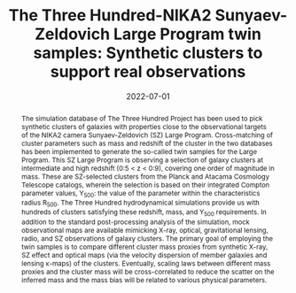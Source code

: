 ---
title: "The Three Hundred-NIKA2 Sunyaev-Zeldovich Large Program twin samples: Synthetic clusters to support real observations"
collection: "publications"
category: "co_procs"
permalink: /publications/2022EPJWC25700036P
link: https://ui.adsabs.harvard.edu/abs/2022EPJWC.25700036P/abstract
date: 2022-07-01
venue: "mm Universe @ NIKA2 - Observing the mm Universe with the NIKA2 Camera"
citation: "Peretto, N., Adam, R., Ade, P., et al. (2022), mm Universe @ NIKA2 - Observing the mm Universe with the NIKA2 Camera, 257, 00037."
abstract: "The simulation database of The Three Hundred Project has been used to pick synthetic clusters of galaxies with properties close to the observational targets of the NIKA2 camera Sunyaev-Zeldovich (SZ) Large Program. Cross-matching of cluster parameters such as mass and redshift of the cluster in the two databases has been implemented to generate the so-called twin samples for the Large Program. This SZ Large Program is observing a selection of galaxy clusters at intermediate and high redshift (0:5 &lt; z &lt; 0:9), covering one order of magnitude in mass. These are SZ-selected clusters from the Planck and Atacama Cosmology Telescope catalogs, wherein the selection is based on their integrated Compton parameter values, Y<SUB>500</SUB>: the value of the parameter within the characteristics radius R<SUB>500</SUB>. The Three Hundred hydrodynamical simulations provide us with hundreds of clusters satisfying these redshift, mass, and Y<SUB>500</SUB> requirements. In addition to the standard post-processing analysis of the simulation, mock observational maps are available mimicking X-ray, optical, gravitational lensing, radio, and SZ observations of galaxy clusters. The primary goal of employing the twin samples is to compare different cluster mass proxies from synthetic X-ray, SZ effect and optical maps (via the velocity dispersion of member galaxies and lensing κ-maps) of the clusters. Eventually, scaling laws between different mass proxies and the cluster mass will be cross-correlated to reduce the scatter on the inferred mass and the mass bias will be related to various physical parameters."
---